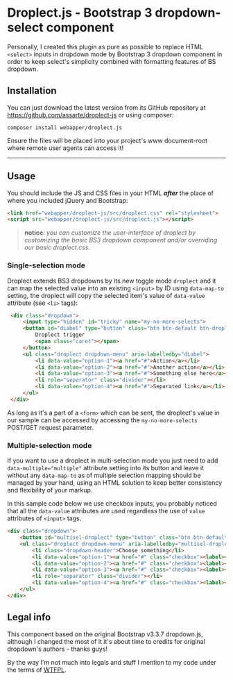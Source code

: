 # Droplect.js - Bootstrap 3 dropdown-select component

Personally, I created this plugin as pure as possible to replace HTML `<select>` inputs in dropdown mode by Bootstrap 3 dropdown component in order to keep select's simplicity combined with formatting features of BS dropdown.

## Installation
You can just download the latest version from its GitHub repository at https://github.com/assarte/droplect-js or using composer:
```
composer install webapper/droplect.js
```

Ensure the files will be placed into your project's www document-root where remote user agents can access it!

----------
## Usage

You should include the JS and CSS files in your HTML ***after*** the place of where you included jQuery and Bootstrap:
```html
<link href="webapper/droplect-js/src/droplect.css" rel="stylesheet">
<script src="webapper/droplect-js/src/droplect.js"></script>
```
> **notice**: *you can customize the user-interface of droplect by customizing the basic BS3 dropdown component and/or overriding our basic droplect.css.*

### Single-selection mode

Droplect extends BS3 dropdowns by its new toggle mode `droplect` and it can map the selected value into an existing `<input>` by ID using `data-map-to` setting, the droplect will copy the selected item's value of `data-value` attribute (see `<li>` tags):

```html
 <div class="dropdown">
     <input type="hidden" id="tricky" name="my-no-more-selects">
     <button id="dLabel" type="button" class="btn btn-default btn-droplect" data-toggle="droplect" data-map-to="tricky" aria-haspopup="true" aria-expanded="false">
         Droplect trigger
         <span class="caret"></span>
     </button>
     <ul class="droplect dropdown-menu" aria-labelledby="dLabel">
         <li data-value="option-1"><a href="#">Action</a></li>
         <li data-value="option-2"><a href="#">Another action</a></li>
         <li data-value="option-3"><a href="#">Something else here</a></li>
         <li role="separator" class="divider"></li>
         <li data-value="option-4"><a href="#">Separated link</a></li>
     </ul>
 </div>
```
As long as it's a part of a `<form>` which can be sent, the droplect's value in our sample can be accessed by accessing the `my-no-more-selects` POST/GET request parameter.

### Multiple-selection mode
If you want to use a droplect in multi-selection mode you just need to add `data-multiple="multiple"` attribute setting into its button and leave it without any `data-map-to` as of multiple selection mapping should be managed by your hand, using an HTML solution to keep better consistency and flexibility of your markup.

In this sample code below we use checkbox inputs, you probably noticed that all the `data-value` attributes are used regardless the use of `value` attributes of `<input>` tags.
```html
<div class="dropdown">
	<button id="multisel-droplect" type="button" class="btn btn-default btn-droplect form-control" data-toggle="droplect" data-multiple="multiple" aria-haspopup="true" aria-expanded="false">Combine my options! <span class="caret"></span></button>
	<ul class="droplect dropdown-menu" aria-labelledby="multisel-droplect">
		<li class="dropdown-header">Choose something</li>
		<li data-value="option-1"><a href="#" class="checkbox"><label><input type="checkbox" name="multisel[]" value="option-1">Action</label></a></li>
		<li data-value="option-2"><a href="#" class="checkbox"><label><input type="checkbox" name="multisel[]" value="option-2">Another action</label></a></li>
		<li data-value="option-3"><a href="#" class="checkbox"><label><input type="checkbox" name="multisel[]" value="option-3">Something else here</label></a></li>
	    <li role="separator" class="divider"></li>
	    <li data-value="option-4"><a href="#" class="checkbox"><label><input type="checkbox" name="multisel[]" value="option-4">Separated link</label></a></li>
	</ul>
</div>
```

## Legal info
This component based on the original Bootstrap v3.3.7 dropdown.js, although I changed the most of it it's about time to credits for original dropdown's authors - thanks guys!

By the way I'm not much into legals and stuff I mention to my code under the terms of [WTFPL](http://www.wtfpl.net/).